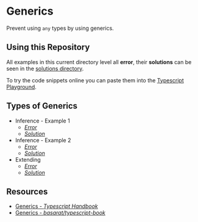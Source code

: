 # Generics

Prevent using `any` types by using generics.

## Using this Repository

All examples in this current directory level all **error**, their **solutions** can be seen in the [solutions directory](./src/generics/solutions).

To try the code snippets online you can paste them into the [Typescript Playground](https://www.typescriptlang.org/play).

## Types of Generics

- Inference - Example 1
  - [_Error_](./inference-1.ts)
  - [_Solution_](./solutions/inference-1.ts)
- Inference - Example 2
  - [_Error_](./inference-2.ts)
  - [_Solution_](./solutions/inference-2.ts)
- Extending
  - [_Error_](./extending.ts)
  - [_Solution_](./solutions/extending.ts)

## Resources

- [Generics - _Typescript Handbook_](https://www.typescriptlang.org/docs/handbook/generics.html)
- [Generics - _basarat/typescript-book_](https://basarat.gitbook.io/typescript/type-system/generics)
